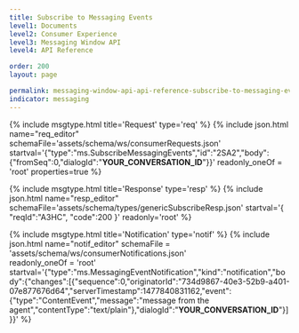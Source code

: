 ```yaml
---
title: Subscribe to Messaging Events
level1: Documents
level2: Consumer Experience
level3: Messaging Window API
level4: API Reference

order: 200
layout: page

permalink: messaging-window-api-api-reference-subscribe-to-messaging-events.html
indicator: messaging
---
```

{% include msgtype.html title='Request' type='req' %}
{% include json.html name="req_editor" 
        schemaFile='assets/schema/ws/consumerRequests.json'
	startval='{"type":"ms.SubscribeMessagingEvents","id":"2SA2","body":{"fromSeq":0,"dialogId":"__YOUR_CONVERSATION_ID__"}}'
        readonly_oneOf = 'root'
	properties=true
	%}

{% include msgtype.html title='Response' type='resp' %}
{% include json.html name="resp_editor"
	schemaFile='assets/schema/types/genericSubscribeResp.json'
	startval='{ "reqId":"A3HC", "code":200 }'
	readonly='root' %}

{% include msgtype.html title='Notification' type='notif' %}
{% include json.html name="notif_editor"
	schemaFile = 'assets/schema/ws/consumerNotifications.json' 	
        readonly_oneOf = 'root'
	startval='{"type":"ms.MessagingEventNotification","kind":"notification","body":{"changes":[{"sequence":0,"originatorId":"734d9867-40e3-52b9-a401-07e877676d64","serverTimestamp":1477840831162,"event":{"type":"ContentEvent","message":"message from the agent","contentType":"text/plain"},"dialogId":"__YOUR_CONVERSATION_ID__"}]}}' %}
